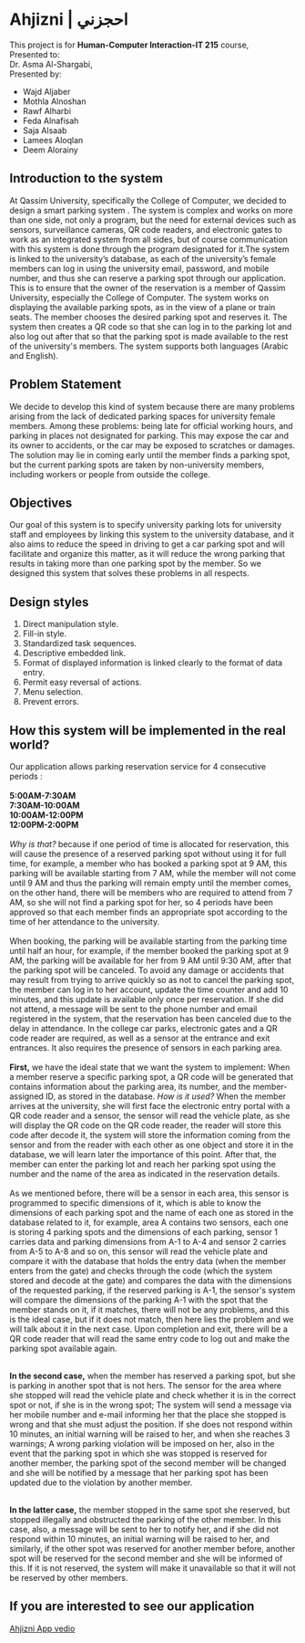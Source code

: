 # Ahjizni | احجزني
This project is for **Human-Computer Interaction-IT 215** course, <br>Presented to: <br>Dr. Asma Al-Shargabi, <br>Presented by:
-  Wajd Aljaber
-  Mothla Alnoshan
-  Rawf Alharbi
-  Feda Alnafisah
-  Saja Alsaab
-  Lamees Aloqlan
-  Deem Alorainy


## Introduction to the system
At Qassim University, specifically the College of Computer, we decided to design a smart parking system . The system is complex and works on more than one side, not only a program, but the need for external devices such as sensors, surveillance cameras, QR code readers, and electronic gates to work as an integrated system from all sides, but of course communication with this system is done through the program designated for it.The system is linked to the university’s database, as each of the university’s female members can log in using the university email, password, and mobile number, and thus she can reserve a parking spot through our application. This is to ensure that the owner of the reservation is a member of Qassim University, especially the College of Computer. The system works on displaying the available parking spots, as in the view of a plane or train seats. The member chooses the desired parking spot and reserves it. The system then creates a QR code so that she can log in to the parking lot and also log out after that so that the parking spot is made available to the rest of the university's members. The system supports both languages (Arabic and English).

## Problem Statement
We decide to develop this kind of system because there are many problems arising from the lack of dedicated parking spaces for university female members. Among these problems: being late for official working hours, and parking in places not designated for parking. This may expose the car and its owner to accidents, or the car may be exposed to scratches or damages. The solution may lie in coming early until the member finds a parking spot, but the current parking spots are taken by non-university members, including workers or people from outside the college.
## Objectives
Our goal of this system is to specify university parking lots for university staff and employees by linking this system to the university database, and it also aims to reduce the speed in driving to get a car parking spot and will facilitate and organize this matter, as it will reduce the wrong parking that results in taking more than one parking spot by the member. So we designed this system that solves these problems in all respects.
## Design styles
1. Direct manipulation style.
2. Fill-in style.
3. Standardized task sequences.
4. Descriptive embedded link.
5. Format of displayed information is linked clearly to the format of data entry.
6. Permit easy reversal of actions.
7. Menu selection.
8. Prevent errors.
## How this system will be implemented in the real world?
Our application allows parking reservation service for 4 consecutive periods : <br><br>
**5:00AM-7:30AM**<br> 
**7:30AM-10:00AM**<br> 
**10:00AM-12:00PM**<br>
**12:00PM-2:00PM**<br><br>
*Why is that?* because if one period of time is allocated for reservation, this will cause the presence of a reserved parking spot without using it for full time, for example, a member who has booked a parking spot at 9 AM, this parking will be available starting from 7 AM, while the member will not come until 9 AM and thus the parking will remain empty until the member comes, on the other hand, there will be members who are required to attend from 7 AM, so she will not find a parking spot for her, so 4 periods have been approved so that each member finds an appropriate spot according to the time of her attendance to the university.<br><br>
When booking, the parking will be available starting from the parking time until half an hour, for example, if the member booked the parking spot at 9 AM, the parking will be available for her from 9 AM until 9:30 AM, after that the parking spot will be canceled. To avoid any damage or accidents that may result from trying to arrive quickly so as not to cancel the parking spot, the member can log in to her account, update the time counter and add 10 minutes, and this update is available only once per reservation. If she did not attend, a message will be sent to the phone number and email registered in the system, that the reservation has been canceled due to the delay in attendance. In the college car parks, electronic gates and a QR code reader are required, as well as a sensor at the entrance and exit entrances. It also requires the presence of sensors in each parking area.<br><br>
**First,** we have the ideal state that we want the system to implement:
When a member reserve a specific parking spot, a QR code will be generated that contains information about the parking area, its number, and the member-assigned ID, as stored in the database.
*How is it used?* When the member arrives at the university, she will first face the electronic entry portal with a QR code reader and a sensor, the sensor will read the vehicle plate, as she will display the QR code on the QR code reader, the reader will store this code after decode it, the system will store the information coming from the sensor and from the reader with each other as one object and store it in the database, we will learn later the importance of this point. After that, the member can enter the parking lot and reach her parking spot using the number and the name of the area as indicated in the reservation details.<br><br>
As we mentioned before, there will be a sensor in each area, this sensor is programmed to specific dimensions of it, which is able to know the dimensions of each parking spot and the name of each one as stored in the database related to it, for example, area A contains two sensors, each one is storing 4 parking spots and the dimensions of each parking, sensor 1 carries data and parking dimensions from A-1 to A-4 and sensor 2 carries from A-5 to A-8 and so on, this sensor will read the vehicle plate and compare it with the database that holds the entry data (when the member enters from the gate) and checks through the code (which the system stored and decode at the gate) and compares the data with the dimensions of the requested parking, if the reserved parking is A-1, the sensor's system will compare the dimensions of the parking A-1 with the spot that the member stands on it, if it matches, there will not be any problems, and this is the ideal case, but if it does not match, then here lies the problem and we will talk about it in the next case. Upon completion and exit, there will be a QR code reader that will read the same entry code to log out and make the parking spot available again.<br><br>

**In the second case,** when the member has reserved a parking spot, but she is parking in another spot that is not hers. The sensor for the area where she stopped will read the vehicle plate and check whether it is in the correct spot or not, if she is in the wrong spot; The system will send a message via her mobile number and e-mail informing her that the place she stopped is wrong and that she must adjust the position. If she does not respond within 10 minutes, an initial warning will be raised to her, and when she reaches 3 warnings; A wrong parking violation will be imposed on her, also in the event that the parking spot in which she was stopped is reserved for another member, the parking spot of the second member will be changed and she will be notified by a message that her parking spot has been updated due to the violation by another member.<br><br>

**In the latter case,** the member stopped in the same spot she reserved, but stopped illegally and obstructed the parking of the other member. In this case, also, a message will be sent to her to notify her, and if she did not respond within 10 minutes, an initial warning will be raised to her, and similarly, if the other spot was reserved for another member before, another spot will be reserved for the second member and she will be informed of this. If it is not reserved, the system will make it unavailable so that it will not be reserved by other members.

## If you are interested to see our application
[Ahjizni App vedio](https://drive.google.com/drive/folders/1--lzI5Uycd48wb2Zl6emru8vv3EK1vOS?usp=sharing)

 


